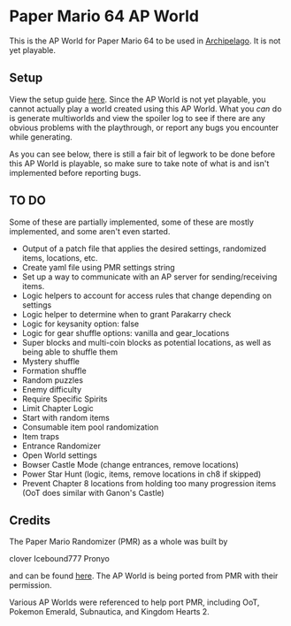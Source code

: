 # Paper Mario 64 AP World
This is the AP World for Paper Mario 64 to be used in [Archipelago](https://archipelago.gg/). It is not yet playable. 

## Setup

View the setup guide [here](https://github.com/JKBSunshine/PMR_APWorld/blob/main/docs/setup_en.md). Since the AP World is not yet playable, you cannot actually play a world created
using this AP World. What you _can_ do is generate multiworlds and view the spoiler log to see if there are any obvious
problems with the playthrough, or report any bugs you encounter while generating.

As you can see below, there is still a fair bit of legwork to be done before this AP World is playable, so make sure to
take note of what is and isn't implemented before reporting bugs. 

## TO DO

Some of these are partially implemented, some of these are mostly implemented, and some aren't even started.

- Output of a patch file that applies the desired settings, randomized items, locations, etc.
- Create yaml file using PMR settings string
- Set up a way to communicate with an AP server for sending/receiving items.
- Logic helpers to account for access rules that change depending on settings
- Logic helper to determine when to grant Parakarry check
- Logic for keysanity option: false
- Logic for gear shuffle options: vanilla and gear_locations
- Super blocks and multi-coin blocks as potential locations, as well as being able to shuffle them
- Mystery shuffle
- Formation shuffle
- Random puzzles
- Enemy difficulty
- Require Specific Spirits
- Limit Chapter Logic
- Start with random items
- Consumable item pool randomization
- Item traps
- Entrance Randomizer
- Open World settings
- Bowser Castle Mode (change entrances, remove locations)
- Power Star Hunt (logic, items, remove locations in ch8 if skipped)
- Prevent Chapter 8 locations from holding too many progression items (OoT does similar with Ganon's Castle)

## Credits

The Paper Mario Randomizer (PMR) as a whole was built by

clover
Icebound777
Pronyo

and can be found [here](https://github.com/icebound777/PMR-SeedGenerator). The AP World is being ported from PMR with their permission.

Various AP Worlds were referenced to help port PMR, including OoT, Pokemon Emerald, Subnautica, and Kingdom Hearts 2.